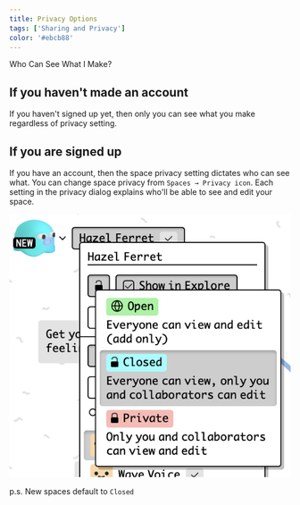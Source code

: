```yaml
---
title: Privacy Options
tags: ['Sharing and Privacy']
color: '#ebcb88'
---
```

Who Can See What I Make?

## If you haven't made an account

If you haven't signed up yet, then only you can see what you make regardless of privacy setting.

## If you are signed up

If you have an account, then the space privacy setting dictates who can see what. You can change space privacy from `Spaces → Privacy icon`. Each setting in the privacy dialog explains who'll be able to see and edit your space.

![privacy-dialog](/assets/posts/privacy-dialog.png)

p.s. New spaces default to `Closed`